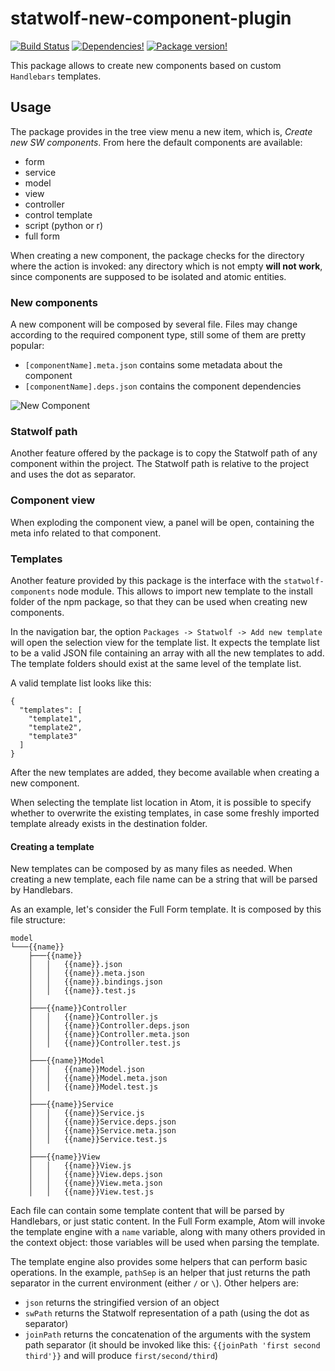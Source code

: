 # statwolf-new-component-plugin
[![Build Status](https://img.shields.io/travis/Statwolf/statwolf-new-component-plugin.svg?style=flat-square)](https://travis-ci.org/Statwolf/statwolf-new-component-plugin)
[![Dependencies!](https://img.shields.io/david/Statwolf/statwolf-new-component-plugin.svg?style=flat-square)](https://david-dm.org/Statwolf/statwolf-new-component-plugin)
[![Package version!](https://img.shields.io/apm/v/statwolf-new-component-plugin.svg?style=flat-square)](https://atom.io/packages/statwolf-new-component-plugin)

This package allows to create new components based on custom `Handlebars`
templates.

## Usage
The package provides in the tree view menu a new item, which is, *Create new SW
components*. From here the default components are available:

* form
* service
* model
* view
* controller
* control template
* script (python or r)
* full form

When creating a new component, the package checks for the directory where the
action is invoked: any directory which is not empty **will not work**, since
components are supposed to be isolated and atomic entities.

### New components
A new component will be composed by several file. Files may change according to
the required component type, still some of them are pretty popular:

* `[componentName].meta.json` contains some metadata about the component
* `[componentName].deps.json` contains the component dependencies

![New Component](https://raw.githubusercontent.com/Statwolf/statwolf-new-component-plugin/type-selection/images/componentType.gif)

### Statwolf path
Another feature offered by the package is to copy the Statwolf path of any component
within the project. The Statwolf path is relative to the project and uses the dot
as separator.

### Component view
When exploding the component view, a panel will be open, containing the meta info
related to that component.

### Templates
Another feature provided by this package is the interface with the `statwolf-components`
node module. This allows to import new template to the install folder of the npm
package, so that they can be used when creating new components.

In the navigation bar, the option `Packages -> Statwolf -> Add new template` will open
the selection view for the template list. It expects the template list to be a
valid JSON file containing an array with all the new templates to add. The template
folders should exist at the same level of the template list.

A valid template list looks like this:

```
{
  "templates": [
    "template1",
    "template2",
    "template3"
  ]
}
```

After the new templates are added, they become available when creating a new component.

When selecting the template list location in Atom, it is possible to specify
whether to overwrite the existing templates, in case some freshly imported template
already exists in the destination folder.

#### Creating a template
New templates can be composed by as many files as needed. When creating a new
template, each file name can be a string that will be parsed by Handlebars.

As an example, let's consider the Full Form template. It is composed by this file structure:

```
model
└───{{name}}
    ├───{{name}}
    │   │   {{name}}.json
    │   │   {{name}}.meta.json
    │   │   {{name}}.bindings.json
    │   │   {{name}}.test.js
    │
    ├───{{name}}Controller
    │   │   {{name}}Controller.js
    │   │   {{name}}Controller.deps.json
    │   │   {{name}}Controller.meta.json
    │   │   {{name}}Controller.test.js
    │
    ├───{{name}}Model
    │   │   {{name}}Model.json
    │   │   {{name}}Model.meta.json
    │   │   {{name}}Model.test.js
    │
    ├───{{name}}Service
    │   │   {{name}}Service.js
    │   │   {{name}}Service.deps.json
    │   │   {{name}}Service.meta.json
    │   │   {{name}}Service.test.js
    │
    ├───{{name}}View
    │   │   {{name}}View.js
    │   │   {{name}}View.deps.json
    │   │   {{name}}View.meta.json
    │   │   {{name}}View.test.js
```

Each file can contain some template content that will be parsed by Handlebars, or
just static content. In the Full Form example, Atom will invoke the template
engine with a `name` variable, along with many others provided in the context object:
those variables will be used when parsing the template.

The template engine also provides some helpers that can perform basic operations.
In the example, `pathSep` is an helper that just returns the path separator in the
current environment (either `/` or `\`). Other helpers are:

- `json` returns the stringified version of an object
- `swPath` returns the Statwolf representation of a path (using the dot as separator)
- `joinPath` returns the concatenation of the arguments with the system path separator
 (it should be invoked like this: `{{joinPath 'first second third'}}` and will
 produce `first/second/third`)
